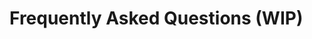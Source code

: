 # Frequently Asked Questions (WIP)

[//]: # (### Why should I use `icij-worker` rather than frequently used task orchestrations frameworks to create Datashare task ?)

[//]: # ()
[//]: # (- https://dagster.io/)

[//]: # (- https://docs.celeryq.dev/en/stable/)

[//]: # (- communicate with datashare)

[//]: # ()
[//]: # (### Can I create task for the local version of datashare ?)
